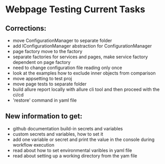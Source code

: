 # Webpage Testing Current Tasks

## Corrections:

- move ConfigurationManager to separate folder
- add IConfigurationManager  abstraction for ConfigurationManager 
- page factory move to the factory
- separate factories for services and pages, make service factory dependent on page factory
- need to change configuration file reading only once
- look at the examples how to exclude inner objects from comparison
- move appsetting to test proj
- move page tests to separate folder
- build allure report locally with allure cli tool and then proceed with the ci/cd
- 'restore' command in yaml file


## New information to get: 

- github documentation build-in secrets and variables
- custom secrets and variables, how to set it 
- add one variable or secret and print the value in the console during workflow execution
- read about how to set environmental varibles in yaml file
- read about setting up a working directory from the yam file
